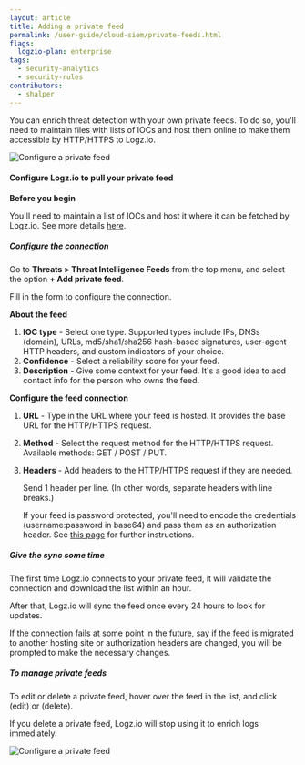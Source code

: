 ```yaml
---
layout: article
title: Adding a private feed
permalink: /user-guide/cloud-siem/private-feeds.html
flags:
  logzio-plan: enterprise
tags:
  - security-analytics
  - security-rules
contributors:
  - shalper
---
```


You can enrich threat detection with your own private feeds. To do so, you'll need to maintain files with lists of IOCs and host them online to make them accessible by HTTP/HTTPS to Logz.io.

![Configure a private feed](https://dytvr9ot2sszz.cloudfront.net/logz-docs/siem/configure-private-feed-alpha.png)


#### Configure Logz.io to pull your private feed

**Before you begin**

You'll need to maintain a list of IOCs and host it where it can be fetched by Logz.io. See more details [here](/user-guide/siem/ioc-types/).

<div class="tasklist">

##### Configure the connection

Go to **Threats > Threat Intelligence Feeds** from the top menu, and select the option **+ Add private feed**.

Fill in the form to configure the connection.

**About the feed**

1. **IOC type** - Select one type. Supported types include IPs, DNSs (domain), URLs, md5/sha1/sha256 hash-based signatures, user-agent HTTP headers, and custom indicators of your choice.
2. **Confidence** - Select a reliability score for your feed.
3. **Description** - Give some context for your feed. It's a good idea to add contact info for the person who owns the feed.

**Configure the feed connection**

1. **URL** - Type in the URL where your feed is hosted. It provides the base URL for the HTTP/HTTPS request.
2. **Method** - Select the request method for the HTTP/HTTPS request. Available methods: GET / POST / PUT.
3. **Headers** - Add headers to the HTTP/HTTPS request if they are needed.

    Send 1 header per line. (In other words, separate headers with line breaks.)
  
    If your feed is password protected, you'll need to encode the credentials (username:password in base64) and pass them as an authorization header. See [this page](/user-guide/encoding-authorization-header.html) for further instructions.


##### Give the sync some time

The first time Logz.io connects to your private feed, it will validate the connection and download the list within an hour.

After that, Logz.io will sync the feed once every 24 hours to look for updates.

If the connection fails at some point in the future, say if the feed is migrated to another hosting site or authorization headers are changed, you will be prompted to make the necessary changes.


##### To manage private feeds

To edit or delete a private feed, hover over the feed in the list,
  and click <i class="li li-pencil"></i> (edit)
  or <i class="li li-trash"></i> (delete).

If you delete a private feed, Logz.io will stop using it to enrich logs immediately.

![Configure a private feed](https://dytvr9ot2sszz.cloudfront.net/logz-docs/siem/feed-info.png)